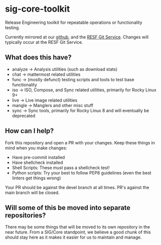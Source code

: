 sig-core-toolkit
================

Release Engineering toolkit for repeatable operations or functionality testing.

Currently mirrored at our [github](https://github.com/rocky-linux), and the
[RESF Git Service](https://git.resf.org). Changes will typically occur at the
RESF Git Service.

What does this have?
--------------------

* analyze -> Analysis utilities (such as download stats)
* chat -> mattermost related utilities
* func -> (mostly defunct) testing scripts and tools to test base functionality
* iso -> ISO, Compose, and Sync related utilities, primarily for Rocky Linux 9+
* live -> Live image related utilities
* mangle -> Manglers and other misc stuff
* sync -> Sync tools, primarily for Rocky Linux 8 and will eventually be deprecated

How can I help?
---------------

Fork this repository and open a PR with your changes. Keep these things in mind
when you make changes:

* Have pre-commit installed
* Have shellcheck installed
* Shell Scripts: These must pass a shellcheck test!
* Python scripts: Try your best to follow PEP8 guidelines (even the best linters get things wrong)

Your PR should be against the devel branch at all times. PR's against the main
branch will be closed.

Will some of this be moved into separate repositories?
------------------------------------------------------

There may be some things that will be moved to its own repository in the near
future. From a SIG/Core standpoint, we believe a good chunk of this should stay
here as it makes it easier for us to maintain and manage.
